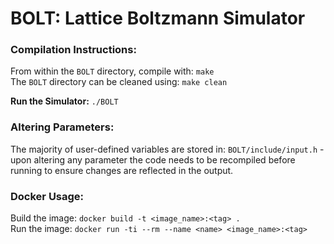 # **BOLT:** Lattice Boltzmann Simulator

### **Compilation Instructions:**
From within the ```BOLT``` directory, compile with: ```make```
<br>
The ```BOLT``` directory can be cleaned using: ```make clean```

**Run the Simulator:** ```./BOLT```

### **Altering Parameters:**
The majority of user-defined variables are stored in: ```BOLT/include/input.h``` - upon altering any parameter the code needs to be recompiled before running to ensure changes are reflected in the output.

### **Docker Usage:**

Build the image: ```docker build -t <image_name>:<tag> .```
<br>
Run the image: ```docker run -ti --rm --name <name> <image_name>:<tag>```
